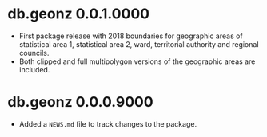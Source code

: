 # db.geonz 0.0.1.0000

* First package release with 2018 boundaries for geographic areas of statistical area 1, statistical area 2, ward, territorial authority and regional councils.
* Both clipped and full multipolygon versions of the geographic areas are included.

# db.geonz 0.0.0.9000

* Added a `NEWS.md` file to track changes to the package.
